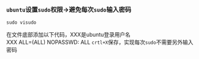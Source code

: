 ### `ubuntu`设置`sudo`权限→避免每次`sudo`输入密码
    sudo visudo
    
在文件底部添加以下代码，XXX是ubuntu登录用户名  
    XXX  ALL=(ALL) NOPASSWD: ALL
`crtl+X`保存，实现每次`sudo`不需要另外输入密码
